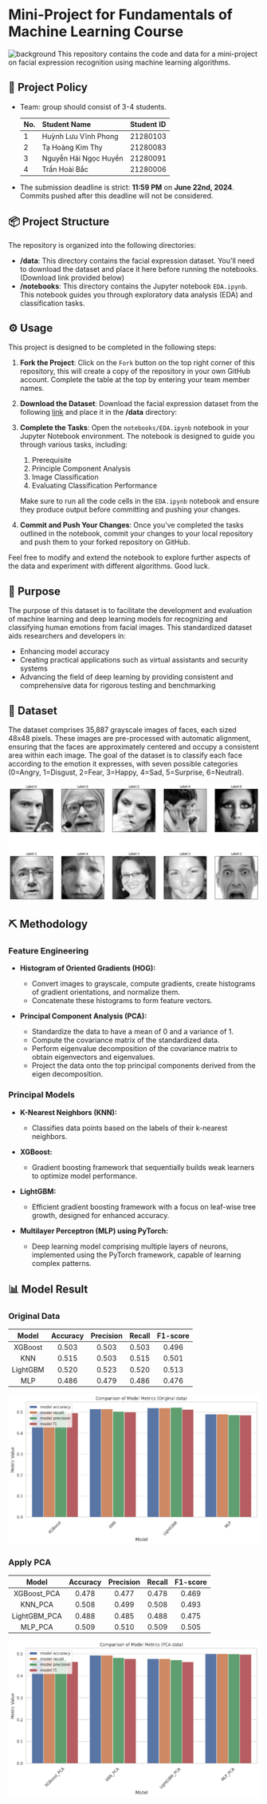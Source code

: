 # Mini-Project for Fundamentals of Machine Learning Course
![background](./materials/ai_wp.jpg)
This repository contains the code and data for a mini-project on facial expression recognition using machine learning algorithms.

## 📑 Project Policy
- Team: group should consist of 3-4 students.

    |No.| Student Name    | Student ID |
    | --------| -------- | ------- |
    |1|Huỳnh Lưu Vĩnh Phong|21280103|
    |2|Tạ Hoàng Kim Thy|21280083|
    |3|Nguyễn Hải Ngọc Huyền|21280091|
    |4|Trần Hoài Bắc|21280006|

- The submission deadline is strict: **11:59 PM** on **June 22nd, 2024**. Commits pushed after this deadline will not be considered.

## 📦 Project Structure

The repository is organized into the following directories:

- **/data**: This directory contains the facial expression dataset. You'll need to download the dataset and place it here before running the notebooks. (Download link provided below)
- **/notebooks**: This directory contains the Jupyter notebook ```EDA.ipynb```. This notebook guides you through exploratory data analysis (EDA) and classification tasks.

## ⚙️ Usage

This project is designed to be completed in the following steps:

1. **Fork the Project**: Click on the ```Fork``` button on the top right corner of this repository, this will create a copy of the repository in your own GitHub account. Complete the table at the top by entering your team member names.

2. **Download the Dataset**: Download the facial expression dataset from the following [link](https://mega.nz/file/foM2wDaa#GPGyspdUB2WV-fATL-ZvYj3i4FqgbVKyct413gxg3rE) and place it in the **/data** directory:

3. **Complete the Tasks**: Open the ```notebooks/EDA.ipynb``` notebook in your Jupyter Notebook environment. The notebook is designed to guide you through various tasks, including:
    
    1. Prerequisite
    2. Principle Component Analysis
    3. Image Classification
    4. Evaluating Classification Performance 

    Make sure to run all the code cells in the ```EDA.ipynb``` notebook and ensure they produce output before committing and pushing your changes.

5. **Commit and Push Your Changes**: Once you've completed the tasks outlined in the notebook, commit your changes to your local repository and push them to your forked repository on GitHub.


Feel free to modify and extend the notebook to explore further aspects of the data and experiment with different algorithms. Good luck.

## :pushpin: Purpose

The purpose of this dataset is to facilitate the development and evaluation of machine learning and deep learning models for recognizing and classifying human emotions from facial images. This standardized dataset aids researchers and developers in:

- Enhancing model accuracy
- Creating practical applications such as virtual assistants and security systems
- Advancing the field of deep learning by providing consistent and comprehensive data for rigorous testing and benchmarking

## :file_folder: Dataset

The dataset comprises 35,887 grayscale images of faces, each sized 48x48 pixels. These images are pre-processed with automatic alignment, ensuring that the faces are approximately centered and occupy a consistent area within each image. The goal of the dataset is to classify each face according to the emotion it expresses, with seven possible categories (0=Angry, 1=Disgust, 2=Fear, 3=Happy, 4=Sad, 5=Surprise, 6=Neutral).

![image of data](./materials/data_images.png)

## :pick: Methodology

### Feature Engineering

- **Histogram of Oriented Gradients (HOG):**
  - Convert images to grayscale, compute gradients, create histograms of gradient orientations, and normalize them.
  - Concatenate these histograms to form feature vectors.

- **Principal Component Analysis (PCA):**
  - Standardize the data to have a mean of 0 and a variance of 1.
  - Compute the covariance matrix of the standardized data.
  - Perform eigenvalue decomposition of the covariance matrix to obtain eigenvectors and eigenvalues.
  - Project the data onto the top principal components derived from the eigen decomposition.

### Principal Models

- **K-Nearest Neighbors (KNN):**
  - Classifies data points based on the labels of their k-nearest neighbors.

- **XGBoost:**
  - Gradient boosting framework that sequentially builds weak learners to optimize model performance.

- **LightGBM:**
  - Efficient gradient boosting framework with a focus on leaf-wise tree growth, designed for enhanced accuracy.

- **Multilayer Perceptron (MLP) using PyTorch:**
  - Deep learning model comprising multiple layers of neurons, implemented using the PyTorch framework, capable of learning complex patterns.

## :bar_chart: Model Result

### Original Data

|   Model   | Accuracy | Precision | Recall | F1-score |
|:---------:|:--------:|:---------:|:------:|:--------:|
|  XGBoost  |   0.503  |   0.503   |  0.503 |  0.496   |
|    KNN    |   0.515  |   0.503   |  0.515 |  0.501   |
|  LightGBM |   0.520  |   0.523   |  0.520 |  0.513   |
|    MLP    |   0.486  |   0.479   |  0.486 |  0.476   |

![comparison_models](./materials/comparison_original_data.png)
### Apply PCA

|   Model     | Accuracy | Precision | Recall | F1-score |
|:-----------:|:--------:|:---------:|:------:|:--------:|
|  XGBoost_PCA |   0.478  |   0.477   |  0.478 |  0.469   |
|    KNN_PCA   |   0.508  |   0.499   |  0.508 |  0.493   |
|  LightGBM_PCA|   0.488  |   0.485   |  0.488 |  0.475   |
|    MLP_PCA   |   0.509  |   0.510   |  0.509 |  0.505   |

![comparison_models](./materials/comparison_pca_data.png)

